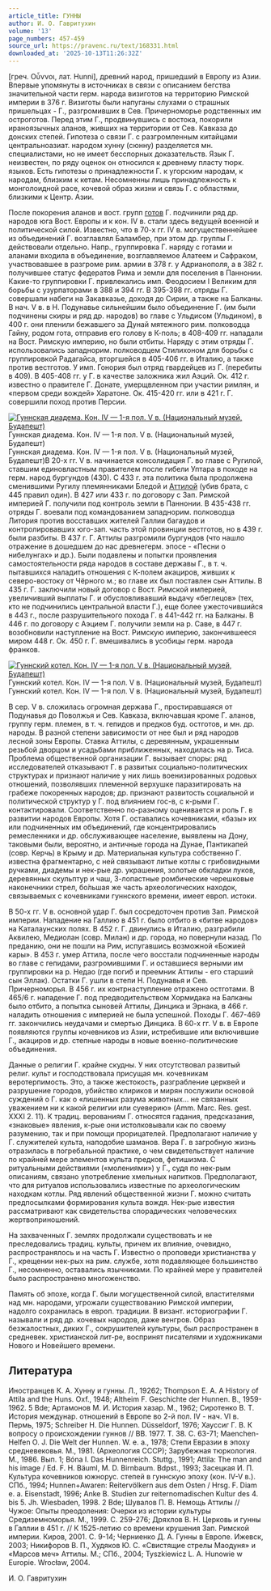 ```yaml
---
article_title: ГУННЫ
author: И. О. Гавритухин
volume: '13'
page_numbers: 457-459
source_url: https://pravenc.ru/text/168331.html
downloaded_at: '2025-10-13T11:26:32Z'
---
```


[греч. Οὖννοι, лат. Hunni], древний народ, пришедший в Европу из Азии. Впервые упомянуты в источниках в связи с описанием бегства значительной части герм. народа визиготов на территорию Римской империи в 376 г. Визиготы были напуганы слухами о страшных пришельцах - Г., разгромивших в Сев. Причерноморье родственных им остроготов. Перед этим Г., продвинувшись с востока, покорили ираноязычных аланов, живших на территории от Сев. Кавказа до донских степей. Гипотеза о связи Г. с разгромленным китайцами центральноазиат. народом хунну (сюнну) разделяется мн. специалистами, но не имеет бесспорных доказательств. Язык Г. неизвестен, по ряду оценок он относился к древнему пласту тюрк. языков. Есть гипотезы о принадлежности Г. к угорским народам, к народам, близким к кетам. Несомненны лишь принадлежность к монголоидной расе, кочевой образ жизни и связь Г. с областями, близкими к Центр. Азии.

После покорения аланов и вост. групп [готов](https://pravenc.ru/text/готов.html) Г. подчинили ряд др. народов юга Вост. Европы и к кон. IV в. стали здесь ведущей военной и политической силой. Известно, что в 70-х гг. IV в. могущественнейшее из объединений Г. возглавлял Баламбер, при этом др. группы Г. действовали отдельно. Напр., группировка Г. наряду с готами и аланами входила в объединение, возглавляемое Алатеем и Сафраком, участвовавшее в разгроме рим. армии в 378 г. у Адрианополя, а в 382 г. получившее статус федератов Рима и земли для поселения в Паннонии. Какие-то группировки Г. привлекались имп. Феодосием I Великим для борьбы с узурпаторами в 388 и 394 гг. В 395-398 гг. отряды Г. совершали набеги на Закавказье, доходя до Сирии, а также на Балканы. В нач. V в. в Н. Подунавье сильнейшим было объединение Г. (им были подчинены скиры и ряд др. народов) во главе с Ульдисом (Ульдином), в 400 г. они пленили бежавшего за Дунай мятежного рим. полководца Гайну, родом гота, отправив его голову в К-поль; в 408-409 гг. нападали на Вост. Римскую империю, но были отбиты. Наряду с этим отряды Г. использовались западнорим. полководцем Стилихоном для борьбы с группировкой Радагайса, вторгшейся в 405-406 гг. в Италию, а также против вестготов. У имп. Гонория был отряд гвардейцев из Г. (перебиты в 409). В 405-408 гг. у Г. в качестве заложника жил Аэций. Ок. 412 г. известно о правителе Г. Донате, умерщвленном при участии римлян, и «первом среди вождей» Харатоне. Ок. 415-420 гг. или в 421 г. Г. совершили поход против Персии.

[![Гуннская диадема. Кон. IV — 1-я пол. V в. (Национальный музей, Будапешт)](https://pravenc.ru/data/613/475/1234/i200.jpg "Кликните для увеличения картинки")](https://pravenc.ru/data/613/475/1234/i400.jpg)Гуннская диадема. Кон. IV — 1-я пол. V в. (Национальный музей, Будапешт)  
Гуннская диадема. Кон. IV — 1-я пол. V в. (Национальный музей, Будапешт)В 20-х гг. V в. начинается консолидация Г. во главе с Ругилой, ставшим единовластным правителем после гибели Уптара в походе на герм. народ бургундов (430). С 433 г. эта политика была продолжена сменившими Ругилу племянниками Бледой и [Аттилой](https://pravenc.ru/text/АТТИЛА.html) (убив брата, с 445 правил один). В 427 или 433 г. по договору с Зап. Римской империей Г. получили под контроль земли в Паннонии. В 435-438 гг. отряды Г. воевали под командованием западнорим. полководца Литория против восставших жителей Галлии багаудов и контролировавших юго-зап. часть этой провинции вестготов, но в 439 г. были разбиты. В 437 г. Г. Аттилы разгромили бургундов (что нашло отражение в дошедшем до нас древнегерм. эпосе - «Песни о нибелунгах» и др.). Были подавлены и попытки проявления самостоятельности ряда народов в составе державы Г., в т. ч. пытавшихся наладить отношения с К-полем акациров, живших к северо-востоку от Чёрного м.; во главе их был поставлен сын Аттилы. В 435 г. Г. заключили новый договор с Вост. Римской империей, увеличивший выплаты Г. и обусловливавший выдачу «беглецов» (тех, кто не подчинились центральной власти Г.), еще более ужесточившийся в 443 г., после разрушительного похода Г. в 441-442 гг. на Балканы. В 446 г. по договору с Аэцием Г. получили земли на р. Саве, в 447 г. возобновили наступление на Вост. Римскую империю, закончившееся миром 448 г. Ок. 450 г. Г. вмешивались в усобицы герм. народа франков.

[![Гуннский котел. Кон. IV — 1-я пол. V в. (Национальный музей, Будапешт)](https://pravenc.ru/data/626/475/1234/i200.jpg "Кликните для увеличения картинки")](https://pravenc.ru/data/626/475/1234/i400.jpg)Гуннский котел. Кон. IV — 1-я пол. V в. (Национальный музей, Будапешт)  
Гуннский котел. Кон. IV — 1-я пол. V в. (Национальный музей, Будапешт)

В сер. V в. сложилась огромная держава Г., простиравшаяся от Подунавья до Поволжья и Сев. Кавказа, включавшая кроме Г. аланов, группу герм. племен, в т. ч. гепидов и предков буд. остготов, и мн. др. народы. В разной степени зависимости от нее был и ряд народов лесной зоны Европы. Ставка Аттилы, с деревянным, украшенным резьбой дворцом и усадьбами приближенных, находилась на р. Тиса. Проблема общественной организации Г. вызывает споры: ряд исследователей отказывают Г. в развитых социально-политических структурах и признают наличие у них лишь военизированных родовых отношений, позволявших племенной верхушке паразитировать на грабеже покоренных народов; др. признают развитость социальной и политической структур у Г. под влиянием гос-в, с к-рыми Г. контактировали. Соответственно по-разному оценивается и роль Г. в развитии народов Европы. Хотя Г. оставались кочевниками, «базы» их или подчиненных им объединений, где концентрировались ремесленники и др. обслуживающее население, выявлены на Дону, таковыми были, вероятно, и античные города на Дунае, Пантикапей (совр. Керчь) в Крыму и др. Материальная культура собственно Г. известна фрагментарно, с ней связывают литые котлы с грибовидными ручками, диадемы и нек-рые др. украшения, золотые обкладки луков, деревянных скульптур и чаш, 3-лопастные ромбические черешковые наконечники стрел, бо́льшая же часть археологических находок, связываемых с кочевниками гуннского времени, имеет европ. истоки.

В 50-х гг. V в. основной удар Г. был сосредоточен против Зап. Римской империи. Нападение на Галлию в 451 г. было отбито в «битве народов» на Каталаунских полях. В 452 г. Г. двинулись в Италию, разграбили Аквилею, Медиолан (совр. Милан) и др. города, но повернули назад. По преданию, они не пошли на Рим, испугавшись возможной «Божией кары». В 453 г. умер Аттила, после чего восстали подчиненные народы во главе с гепидами, разгромившими Г. и оставшиеся верными им группировки на р. Недао (где погиб и преемник Аттилы - его старший сын Эллак). Остатки Г. ушли в степи Н. Подунавья и Сев. Причерноморья. В 456 г. их контрнаступление отражено остготами. В 465/6 г. нападение Г. под предводительством Хормидака на Балканы было отбито, а попытка сыновей Аттилы, Динцика и Эрнака, в 466 г. наладить отношения с империей не была успешной. Походы Г. 467-469 гг. закончились неудачами и смертью Динцика. В 60-х гг. V в. в Европе появляются группы кочевников из Азии, истребившие или включившие Г., акациров и др. степные народы в новые военно-политические объединения.

Данные о религии Г. крайне скудны. У них отсутствовал развитый религ. культ и господствовала присущая мн. кочевникам веротерпимость. Это, а также жестокость, разграбление церквей и разрушение городов, убийство клириков и мирян послужили основой суждений о Г. как о «лишенных разума животных... не связанных уважением ни к какой религии или суеверию» (Amm. Marc. Res. gest. XXXI 2. 11). К традиц. верованиям Г. относятся гадания, предсказания, «знаковые» явления, к-рые они истолковывали как по своему разумению, так и при помощи прорицателей. Предполагают наличие у Г. служителей культа, наподобие шаманов. Вера Г. в загробную жизнь отразилась в погребальной практике, о чем свидетельствует наличие по крайней мере элементов культа предков, фетишизма. С ритуальными действиями («молениями») у Г., судя по нек-рым описаниям, связано употребление хмельных напитков. Предполагают, что для ритуалов использовались известные по археологическим находкам котлы. Ряд явлений общественной жизни Г. можно считать предпосылками формирования культа вождя. Нек-рые известия рассматривают как свидетельства спорадических человеческих жертвоприношений.

На захваченных Г. землях продолжали существовать и не преследовались традиц. культы, причем их влияние, очевидно, распространялось и на часть Г. Известно о проповеди христианства у Г., крещении нек-рых на рим. службе, хотя подавляющее большинство Г., несомненно, оставались язычниками. По крайней мере у правителей было распространено многоженство.

Память об эпохе, когда Г. были могущественной силой, властителями над мн. народами, угрожали существованию Римской империи, надолго сохранилась в европ. традиции. В визант. историографии Г. называли и ряд др. кочевых народов, даже венгров. Образ безжалостных, диких Г., сокрушителей культуры, был распространен в средневек. христианской лит-ре, воспринят писателями и художниками Нового и Новейшего времени.

## Литература

Иностранцев К. А. Хунну и гунны. Л., 19262; Thompson E. A. A History of Attila and the Huns. Oxf., 1948; Altheim F. Geschichte der Hunnen. B., 1959-1962. 5 Bde; Артамонов М. И. История хазар. М., 1962; Сиротенко В. Т. История междунар. отношений в Европе во 2-й пол. IV - нач. VI в. Пермь, 1975; Schreiber H. Die Hunnen. Düsseldorf, 1976; Хауссиг Г. В. К вопросу о происхождении гуннов // ВВ. 1977. Т. 38. С. 63-71; Maenchen-Helfen O. J. Die Welt der Hunnen. W. e. a., 1978; Степи Евразии в эпоху средневековья. М., 1981. (Археология СССР); Зарубежная тюркология. М., 1986. Вып. 1; Bóna I. Das Hunnenreich. Stuttg., 1991; Attila: The man and his image / Ed. F. H. Bäuml, M. D. Birnbaum. Bdpst., 1993; Засецкая И. П. Культура кочевников южнорус. степей в гуннскую эпоху (кон. IV-V в.). СПб., 1994; Hunnen+Awaren: Reitervölkern aus dem Osten / Hrsg. F. Diam e. a. Eisenstadt, 1996; Anke B. Studien zur reiternomadischen Kultur des 4. bis 5. Jh. Wiesbaden, 1998. 2 Bde; Шувалов П. В. Немощь Аттилы // Чужое: Опыты преодоления: Очерки из истории культуры Средиземноморья. М., 1999. С. 259-276; Дряхлов В. Н. Церковь и гунны в Галлии в 451 г. // К 1525-летию со времени крушения Зап. Римской империи. Киров, 2001. С. 9-14; Черниенко Д. А. Гунны в Европе. Ижевск, 2003; Никифоров В. П., Худяков Ю. С. «Свистящие стрелы Маодуня» и «Марсов меч» Аттилы. М.; СПб., 2004; Tyszkiewicz L. A. Hunowie w Europie. Wrocław, 2004.

И. О. Гавритухин
